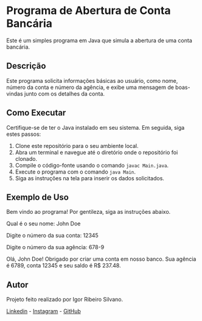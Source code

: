 # Programa de Abertura de Conta Bancária

Este é um simples programa em Java que simula a abertura de uma conta bancária.

## Descrição

Este programa solicita informações básicas ao usuário, como nome, número da conta e número da agência, e exibe uma mensagem de boas-vindas junto com os detalhes da conta.

## Como Executar

Certifique-se de ter o Java instalado em seu sistema. Em seguida, siga estes passos:

1. Clone este repositório para o seu ambiente local.
2. Abra um terminal e navegue até o diretório onde o repositório foi clonado.
3. Compile o código-fonte usando o comando `javac Main.java`.
4. Execute o programa com o comando `java Main`.
5. Siga as instruções na tela para inserir os dados solicitados.

## Exemplo de Uso
Bem vindo ao programa! Por gentileza, siga as instruções abaixo.

Qual é o seu nome: John Doe

Digite o número da sua conta: 12345

Digite o número da sua agência: 678-9

Olá, John Doe! Obrigado por criar uma conta em nosso banco.
Sua agência é 6789, conta 12345 e seu saldo é R$ 237.48.

## Autor
Projeto feito realizado por Igor Ribeiro Silvano.

[Linkedin](https://www.linkedin.com/in/igor-ribeiro-silvano-2a91011bb/) - [Instagram](https://www.instagram.com/ribeiroribeir0/) - [GitHub](https://github.com/igorribeir0)


